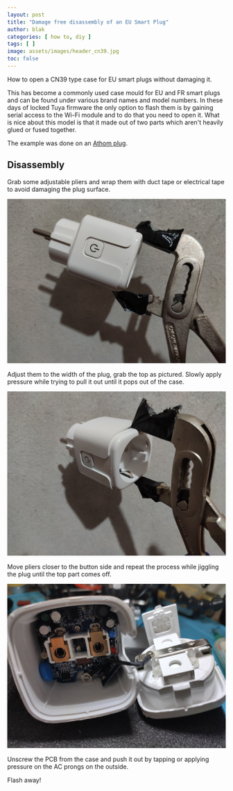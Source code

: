 ```yaml
---
layout: post
title: "Damage free disassembly of an EU Smart Plug"
author: blak
categories: [ how to, diy ]
tags: [ ]
image: assets/images/header_cn39.jpg
toc: false
---
```


How to open a CN39 type case for EU smart plugs without damaging it.

This has become a commonly used case mould for EU and FR smart plugs and can be found under various brand names and model numbers. In these days of locked Tuya firmware the only option to flash them is by gaining serial access to the Wi-Fi module and to do that you need to open it. What is nice about this model is that it made out of two parts which aren't heavily glued or fused together.

The example was done on an [Athom plug](https://templates.blakadder.com/athom_PG01EU16A.html).

## Disassembly


Grab some adjustable pliers and wrap them with duct tape or electrical tape to avoid damaging the plug surface. 

![](/assets/images/cn39/1.jpg)

Adjust them to the width of the plug, grab the top as pictured. Slowly apply pressure while trying to pull it out until it pops out of the case. 

![](/assets/images/cn39/2.jpg)

Move pliers closer to the button side and repeat the process while jiggling the plug until the top part comes off.

![](/assets/images/cn39/3.jpg)

Unscrew the PCB from the case and push it out by tapping or applying pressure on the AC prongs on the outside.

Flash away!
